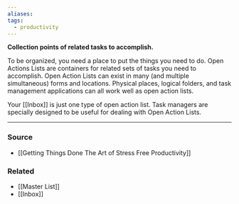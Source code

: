 ```yaml
---
aliases: 
tags:
  - productivity
---
```

**Collection points of related tasks to accomplish.**

To be organized, you need a place to put the things you need to do. Open Actions Lists are containers for related sets of tasks you need to accomplish. Open Action Lists can exist in many (and multiple simultaneous) forms and locations. Physical places, logical folders, and task management applications can all work well as open action lists.

Your [[Inbox]] is just one type of open action list. Task managers are specially designed to be useful for dealing with Open Action Lists.

---

### Source
- [[Getting Things Done The Art of Stress Free Productivity]]

### Related
- [[Master List]]
- [[Inbox]]